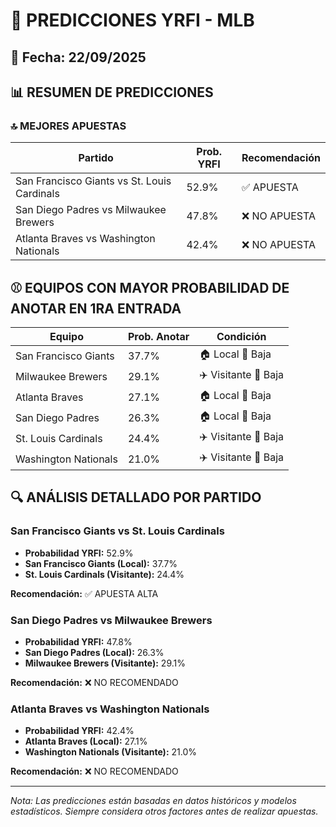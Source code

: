 # 🚀 PREDICCIONES YRFI - MLB

## 📅 Fecha: 22/09/2025

## 📊 RESUMEN DE PREDICCIONES

### 🔝 MEJORES APUESTAS

| Partido | Prob. YRFI | Recomendación |
|---------|------------|---------------|
| San Francisco Giants vs St. Louis Cardinals | 52.9% | ✅ APUESTA |
| San Diego Padres vs Milwaukee Brewers | 47.8% | ❌ NO APUESTA |
| Atlanta Braves vs Washington Nationals | 42.4% | ❌ NO APUESTA |

## ⚾ EQUIPOS CON MAYOR PROBABILIDAD DE ANOTAR EN 1RA ENTRADA

| Equipo | Prob. Anotar | Condición |
|--------|--------------|-----------|
| San Francisco Giants | 37.7% | 🏠 Local 🔴 Baja |
| Milwaukee Brewers | 29.1% | ✈️ Visitante 🔴 Baja |
| Atlanta Braves | 27.1% | 🏠 Local 🔴 Baja |
| San Diego Padres | 26.3% | 🏠 Local 🔴 Baja |
| St. Louis Cardinals | 24.4% | ✈️ Visitante 🔴 Baja |
| Washington Nationals | 21.0% | ✈️ Visitante 🔴 Baja |

## 🔍 ANÁLISIS DETALLADO POR PARTIDO

### San Francisco Giants vs St. Louis Cardinals
- **Probabilidad YRFI:** 52.9%
- **San Francisco Giants (Local):** 37.7%
- **St. Louis Cardinals (Visitante):** 24.4%

**Recomendación:** ✅ APUESTA ALTA

### San Diego Padres vs Milwaukee Brewers
- **Probabilidad YRFI:** 47.8%
- **San Diego Padres (Local):** 26.3%
- **Milwaukee Brewers (Visitante):** 29.1%

**Recomendación:** ❌ NO RECOMENDADO

### Atlanta Braves vs Washington Nationals
- **Probabilidad YRFI:** 42.4%
- **Atlanta Braves (Local):** 27.1%
- **Washington Nationals (Visitante):** 21.0%

**Recomendación:** ❌ NO RECOMENDADO

---
*Nota: Las predicciones están basadas en datos históricos y modelos estadísticos.
Siempre considera otros factores antes de realizar apuestas.*
